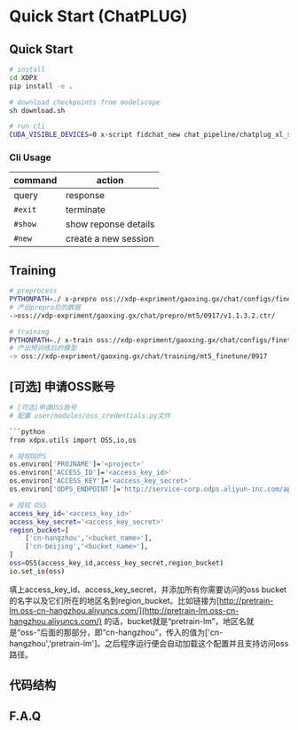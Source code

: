 

# Quick Start (ChatPLUG)


## Quick Start

```bash
# install
cd XDPX
pip install -e .

# download checkpoints from modelscope
sh download.sh

# run cli
CUDA_VISIBLE_DEVICES=0 x-script fidchat_new chat_pipeline/chatplug_xl_sftv2.6.0_instruction.hjson
```

### Cli Usage
| command | action               |
|---------|----------------------|
| query   | response             |
| `#exit` | terminate            |
| `#show` | show reponse details |
| `#new`  | create a new session |


## Training
```bash
# preprocess
PYTHONPATH=./ x-prepro oss://xdp-expriment/gaoxing.gx/chat/configs/finetune_chat/mt5_prepro_0917.hjson
# 产出prepro后的数据
->oss://xdp-expriment/gaoxing.gx/chat/prepro/mt5/0917/v1.1.3.2.ctr/

# training
PYTHONPATH=./ x-train oss://xdp-expriment/gaoxing.gx/chat/configs/finetune_chat/mt5_train_0917.hjson
# 产出预训练后的模型
-> oss://xdp-expriment/gaoxing.gx/chat/training/mt5_finetune/0917
```



## [可选] 申请OSS账号 

```bash
# [可选]申请OSS账号
# 配置 user/modules/oss_credentials.py文件

```python
from xdpx.utils import OSS,io,os

# 授权ODPS
os.environ['PROJNAME']='<project>'
os.environ['ACCESS_ID']='<access_key_id>'
os.environ['ACCESS_KEY']='<access_key_secret>'
os.environ['ODPS_ENDPOINT']='http://service-corp.odps.aliyun-inc.com/api'

# 授权 OSS
access_key_id='<access_key_id>'
access_key_secret='<access_key_secret>'
region_bucket=[
    ['cn-hangzhou','<bucket_name>'],
    ['cn-beijing','<bucket_name>'],
]
oss=OSS(access_key_id,access_key_secret,region_bucket)
io.set_io(oss)
```

填上access_key_id、access_key_secret，并添加所有你需要访问的oss bucket的名字以及它们所在的地区名到region_bucket。比如链接为[http://pretrain-lm.oss-cn-hangzhou.aliyuncs.com/](http://pretrain-lm.oss-cn-hangzhou.aliyuncs.com/) 的话，bucket就是“pretrain-lm”，地区名就是“oss-”后面的那部分，即“cn-hangzhou”，传入的值为['cn-hangzhou','pretrain-lm']。之后程序运行便会自动加载这个配置并且支持访问oss路径。


## 代码结构

## F.A.Q
